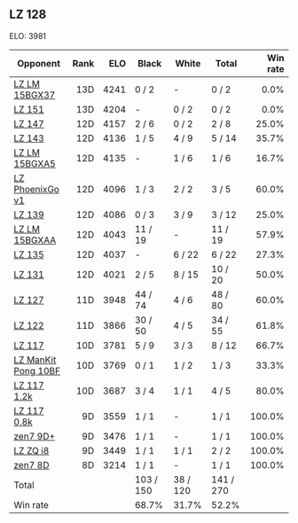 ## LZ 128 ##

ELO: 3981

Opponent | Rank | ELO | Black | White | Total | Win rate
---------|-----:|----:|-------|-------|-------|-------:
[LZ LM 15BGX37](LZ%20LM%2015BGX37.md) | 13D | 4241 | 0 / 2 | - | 0 / 2 | 0.0%
[LZ 151](LZ%20151.md) | 13D | 4204 | - | 0 / 2 | 0 / 2 | 0.0%
[LZ 147](LZ%20147.md) | 12D | 4157 | 2 / 6 | 0 / 2 | 2 / 8 | 25.0%
[LZ 143](LZ%20143.md) | 12D | 4136 | 1 / 5 | 4 / 9 | 5 / 14 | 35.7%
[LZ LM 15BGXA5](LZ%20LM%2015BGXA5.md) | 12D | 4135 | - | 1 / 6 | 1 / 6 | 16.7%
[LZ PhoenixGo v1](LZ%20PhoenixGo%20v1.md) | 12D | 4096 | 1 / 3 | 2 / 2 | 3 / 5 | 60.0%
[LZ 139](LZ%20139.md) | 12D | 4086 | 0 / 3 | 3 / 9 | 3 / 12 | 25.0%
[LZ LM 15BGXAA](LZ%20LM%2015BGXAA.md) | 12D | 4043 | 11 / 19 | - | 11 / 19 | 57.9%
[LZ 135](LZ%20135.md) | 12D | 4037 | - | 6 / 22 | 6 / 22 | 27.3%
[LZ 131](LZ%20131.md) | 12D | 4021 | 2 / 5 | 8 / 15 | 10 / 20 | 50.0%
[LZ 127](LZ%20127.md) | 11D | 3948 | 44 / 74 | 4 / 6 | 48 / 80 | 60.0%
[LZ 122](LZ%20122.md) | 11D | 3866 | 30 / 50 | 4 / 5 | 34 / 55 | 61.8%
[LZ 117](LZ%20117.md) | 10D | 3781 | 5 / 9 | 3 / 3 | 8 / 12 | 66.7%
[LZ ManKit Pong 10BF](LZ%20ManKit%20Pong%2010BF.md) | 10D | 3769 | 0 / 1 | 1 / 2 | 1 / 3 | 33.3%
[LZ 117 1.2k](LZ%20117%201.2k.md) | 10D | 3687 | 3 / 4 | 1 / 1 | 4 / 5 | 80.0%
[LZ 117 0.8k](LZ%20117%200.8k.md) | 9D | 3559 | 1 / 1 | - | 1 / 1 | 100.0%
[zen7 9D+](zen7%209D+.md) | 9D | 3476 | 1 / 1 | - | 1 / 1 | 100.0%
[LZ ZQ i8](LZ%20ZQ%20i8.md) | 9D | 3449 | 1 / 1 | 1 / 1 | 2 / 2 | 100.0%
[zen7 8D](zen7%208D.md) | 8D | 3214 | 1 / 1 | - | 1 / 1 | 100.0%
Total | | | 103 / 150 | 38 / 120 | 141 / 270 | 
Win rate| | | 68.7% | 31.7% | 52.2% | 

